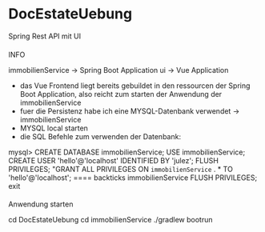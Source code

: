 # DocEstateUebung
Spring Rest API mit UI

####
INFO

immobilienService -> Spring Boot Application 
ui -> Vue Application

- das Vue Frontend liegt bereits gebuildet in den ressourcen der Spring Boot Application, also reicht zum starten der Anwendung der immobilienService
- fuer die Persistenz habe ich eine MYSQL-Datenbank verwendet -> immobilienService
- MYSQL local starten
- die SQL Befehle zum verwenden der Datenbank:

mysql>
CREATE DATABASE immobilienService;
USE immobilienService;
CREATE USER 'hello'@'localhost' IDENTIFIED BY 'julez';
FLUSH PRIVILEGES;
"GRANT ALL PRIVILEGES ON `immobilienService` . * TO 'hello'@'localhost';   ==== backticks immobilienService
FLUSH PRIVILEGES;
exit

####

####
Anwendung starten

cd DocEstateUebung
cd immobilienService
./gradlew bootrun

####
